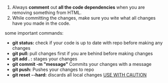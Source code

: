 <ol>
    <li>Always <b>comment</b> out <b>all the code dependencies</b> when you are removing something from HTML.</li>
    <li>While committing the changes, make sure you wite what all changes have you made in the code.</li>
</ol>

some important commands:
<ul>
    <li><b> git status:</b> check if your code is up to date with repo before making any changes</li>
    <li><b> git pull: </b> pull changes first if you are behind before making changes</li>
    <li><b> git add . :</b> stages your changes </li>
    <li><b> git commit -m "message" </b> Commits your changes with a message</li>
    <li><b> git push:</b> Pushes your changes to repo </li>
    <li><b> git reset --hard:</b> discards all local changes   <u>USE WITH CAUTION</u></li>
</ul>